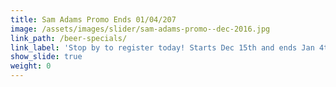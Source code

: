 ```yaml
---
title: Sam Adams Promo Ends 01/04/207
image: /assets/images/slider/sam-adams-promo--dec-2016.jpg
link_path: /beer-specials/
link_label: 'Stop by to register today! Starts Dec 15th and ends Jan 4th 2017.'
show_slide: true
weight: 0
---
```



